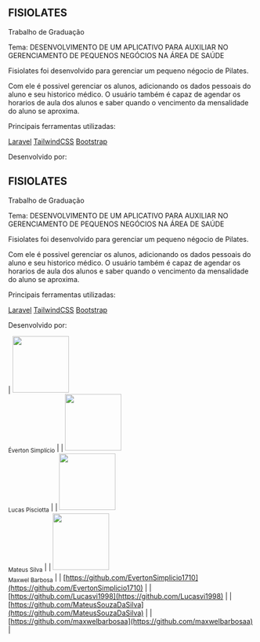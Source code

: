 ## FISIOLATES

Trabalho de Graduação 

Tema: DESENVOLVIMENTO DE UM APLICATIVO PARA AUXILIAR NO GERENCIAMENTO DE PEQUENOS NEGÓCIOS NA ÁREA DE SAÚDE

Fisiolates foi desenvolvido para gerenciar um pequeno négocio de Pilates.

Com ele é possivel gerenciar os alunos, adicionando os dados pessoais do aluno e seu historico médico. O usuário também é capaz de agendar os horarios de aula dos alunos e saber quando o vencimento da mensalidade do aluno se aproxima.

Principais ferramentas utilizadas:

[Laravel](https://laravel.com/docs/11.x)
[TailwindCSS](https://tailwindcss.com/)
[Bootstrap](https://getbootstrap.com/)

Desenvolvido por:

## FISIOLATES

Trabalho de Graduação 

Tema: DESENVOLVIMENTO DE UM APLICATIVO PARA AUXILIAR NO GERENCIAMENTO DE PEQUENOS NEGÓCIOS NA ÁREA DE SAÚDE

Fisiolates foi desenvolvido para gerenciar um pequeno négocio de Pilates.

Com ele é possivel gerenciar os alunos, adicionando os dados pessoais do aluno e seu historico médico. O usuário também é capaz de agendar os horarios de aula dos alunos e saber quando o vencimento da mensalidade do aluno se aproxima.

Principais ferramentas utilizadas:

[Laravel](https://laravel.com/docs/11.x)
[TailwindCSS](https://tailwindcss.com/)
[Bootstrap](https://getbootstrap.com/)

Desenvolvido por:

|  <img loading="lazy" src="https://avatars.githubusercontent.com/u/141969632?v=4" width=115><br><sub>Éverton Simplício</sub> | 
 | <img loading="lazy" src="https://avatars.githubusercontent.com/u/103540716?v=4" width=115><br><sub>Lucas Pisciotta</sub> | 
 | <img loading="lazy" src="https://avatars.githubusercontent.com/u/69120373?v=4" width=115><br><sub>Mateus Silva</sub> |
 | <img loading="lazy" src="https://avatars.githubusercontent.com/u/80491448?v=4" width=115><br><sub>Maxwel Barbosa</sub> |
| [https://github.com/EvertonSimplicio1710](https://github.com/EvertonSimplicio1710) | 
| [https://github.com/Lucasvi1998](https://github.com/Lucasvi1998) | 
| [https://github.com/MateusSouzaDaSilva](https://github.com/MateusSouzaDaSilva) |
| [https://github.com/maxwelbarbosaa](https://github.com/maxwelbarbosaa) |
